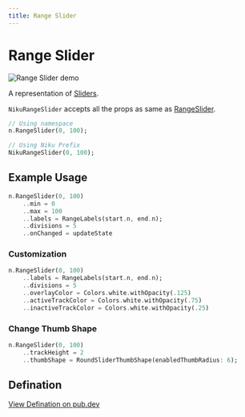 ```yaml
---
title: Range Slider
---
```

# Range Slider
![Range Slider demo](/widgets/range-slider.png)

A representation of [Sliders](https://material.io/components/sliders).

`NikuRangeSlider` accepts all the props as same as [RangeSlider](https://api.flutter.dev/flutter/material/RangeSlider-class.html).

```dart
// Using namespace
n.RangeSlider(0, 100);

// Using Niku Prefix
NikuRangeSlider(0, 100);
```

## Example Usage
```dart
n.RangeSlider(0, 100)
    ..min = 0
    ..max = 100
    ..labels = RangeLabels(start.n, end.n);
    ..divisions = 5
    ..onChanged = updateState
```

### Customization
```dart
n.RangeSlider(0, 100)
    ..labels = RangeLabels(start.n, end.n);
    ..divisions = 5
    ..overlayColor = Colors.white.withOpacity(.125)
    ..activeTrackColor = Colors.white.withOpacity(.75)
    ..inactiveTrackColor = Colors.white.withOpacity(.25)
```

### Change Thumb Shape
```dart
n.RangeSlider(0, 100)
    ..trackHeight = 2
    ..thumbShape = RoundSliderThumbShape(enabledThumbRadius: 6);
```

## Defination
[View Defination on pub.dev](https://pub.dev/documentation/niku/latest/widget_rangeSlider/NikuRangeSlider-class.html)
